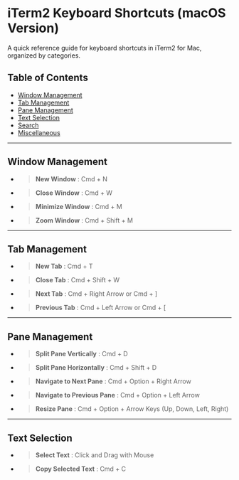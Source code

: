 # iTerm2 Keyboard Shortcuts (macOS Version)

A quick reference guide for keyboard shortcuts in iTerm2 for Mac, organized by categories.

## Table of Contents

- [Window Management](#window-management)
- [Tab Management](#tab-management)
- [Pane Management](#pane-management)
- [Text Selection](#text-selection)
- [Search](#search)
- [Miscellaneous](#miscellaneous)

---
## Window Management

- > **New Window** : Cmd + N
- > **Close Window** : Cmd + W
- > **Minimize Window** : Cmd + M
- > **Zoom Window** : Cmd + Shift + M

---
## Tab Management

- > **New Tab** : Cmd + T
- > **Close Tab** : Cmd + Shift + W
- > **Next Tab** : Cmd + Right Arrow or Cmd + ]
- > **Previous Tab** : Cmd + Left Arrow or Cmd + [

---
## Pane Management

- > **Split Pane Vertically** : Cmd + D
- > **Split Pane Horizontally** : Cmd + Shift + D
- > **Navigate to Next Pane** : Cmd + Option + Right Arrow
- > **Navigate to Previous Pane** : Cmd + Option + Left Arrow
- > **Resize Pane** : Cmd + Option + Arrow Keys (Up, Down, Left, Right)

---
## Text Selection

- > **Select Text** : Click and Drag with Mouse
- > **Copy Selected Text** : Cmd + C
